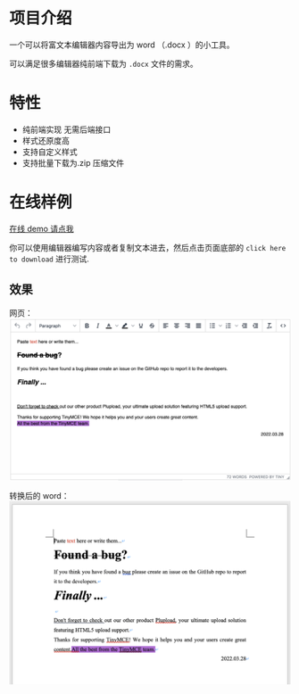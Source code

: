# 项目介绍

一个可以将富文本编辑器内容导出为 word （.docx ）的小工具。

可以满足很多编辑器纯前端下载为 `.docx` 文件的需求。

# 特性

- 纯前端实现 无需后端接口
- 样式还原度高
- 支持自定义样式
- 支持批量下载为.zip 压缩文件

# 在线样例

[在线 demo 请点我](https://editor-to-word.yu.team)

你可以使用编辑器编写内容或者复制文本进去，然后点击页面底部的 `click here to download` 进行测试.

## 效果

网页：
![tinymce](./assets/tinymce.png)

转换后的 word：
![tinymce](./assets/word-mac.png)
